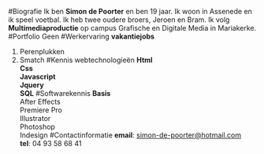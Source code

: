 #Biografie
Ik ben **Simon de Poorter** en ben 19 jaar. Ik woon in Assenede en ik speel voetbal. Ik heb twee oudere broers, Jeroen en Bram. Ik volg **Multimediaproductie** op campus Grafische en Digitale Media in Mariakerke. 
#Portfolio
Geen
#Werkervaring
**vakantiejobs**<br>
1. Perenplukken<br>
2. Smatch
#Kennis webtechnologieën
**Html<br> Css<br> Javascript<br> Jquery<br> SQL**
#Softwarekennis
**Basis** <br>After Effects<br> Premiere Pro<br> Illustrator<br> Photoshop<br> Indesign
#Contactinformatie
**email**: simon-de-poorter@hotmail.com <br>
**tel**: 04 93 58 68 41

